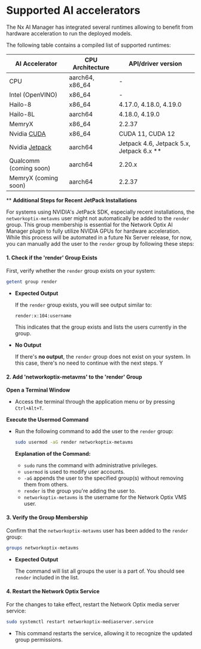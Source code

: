 # Supported AI accelerators

The Nx AI Manager has integrated several runtimes allowing to benefit from hardware acceleration to run the deployed models.

The following table contains a compiled list of supported runtimes:

| AI Accelerator                                                          | CPU Architecture | API/driver version                         |
| ----------------------------------------------------------------------- | ---------------- | ------------------------------------------ |
| CPU                                                                     | aarch64, x86\_64 | -                                          |
| Intel (OpenVINO)                                                        | x86\_64          | -                                          |
| Hailo-8                                                                 | x86\_64          | 4.17.0, 4.18.0, 4.19.0                     |
| Hailo-8L                                                                | aarch64          | 4.18.0, 4.19.0                             |
| MemryX                                                                  | x86\_64          | 2.2.37                                     |
| Nvidia [CUDA](https://developer.nvidia.com/cuda-toolkit-archive)        | x86\_64          | CUDA 11, CUDA 12                           |
| Nvidia [Jetpack](https://developer.nvidia.com/embedded/jetpack-archive) | aarch64          | Jetpack 4.6, Jetpack 5.x, Jetpack 6.x \*\* |
| Qualcomm (coming soon)                                                  | aarch64          | 2.20.x                                     |
| MemryX (coming soon)                                                    | aarch64          | 2.2.37                                     |

\*\*  **Additional Steps for Recent JetPack Installations**

For systems using NVIDIA's JetPack SDK, especially recent installations, the `networkoptix-metavms` user might not automatically be added to the `render` group. This group membership is essential for the Network Optix AI Manager plugin to fully utilize NVIDIA GPUs for hardware acceleration. While this process will be automated in a future Nx Server release, for now, you can manually add the user to the `render` group by following these steps:

#### 1. Check if the 'render' Group Exists

First, verify whether the `render` group exists on your system:

```bash
getent group render
```

*   **Expected Output**

    If the `render` group exists, you will see output similar to:

    ```
    render:x:104:username
    ```

    This indicates that the group exists and lists the users currently in the group.
*   **No Output**

    If there's **no output**, the `render` group does not exist on your system. In this case, there's no need to continue with the next steps. Y

#### 2. Add 'networkoptix-metavms' to the 'render' Group

**Open a Terminal Window**

* Access the terminal through the application menu or by pressing `Ctrl+Alt+T`.

**Execute the Usermod Command**

*   Run the following command to add the user to the `render` group:

    ```bash
    sudo usermod -aG render networkoptix-metavms
    ```

    **Explanation of the Command:**

    * `sudo` runs the command with administrative privileges.
    * `usermod` is used to modify user accounts.
    * `-aG` appends the user to the specified group(s) without removing them from others.
    * `render` is the group you're adding the user to.
    * `networkoptix-metavms` is the username for the Network Optix VMS user.

#### 3. Verify the Group Membership

Confirm that the `networkoptix-metavms` user has been added to the `render` group:

```bash
groups networkoptix-metavms
```

*   **Expected Output**

    The command will list all groups the user is a part of. You should see `render` included in the list.

#### 4. Restart the Network Optix Service

For the changes to take effect, restart the Network Optix media server service:

```bash
sudo systemctl restart networkoptix-mediaserver.service
```

* This command restarts the service, allowing it to recognize the updated group permissions.
